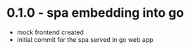 # 0.1.0 - spa embedding into go
- mock frontend created
- initial commit for the spa served in go web app
